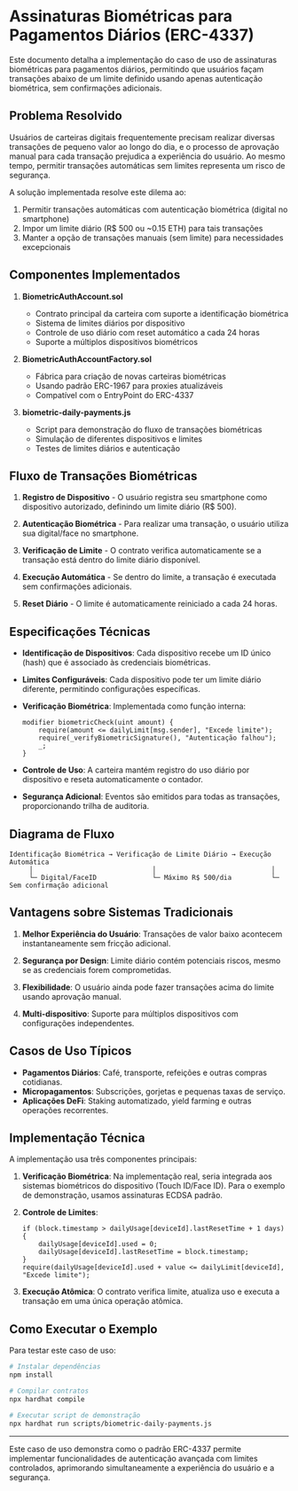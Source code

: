 # Assinaturas Biométricas para Pagamentos Diários (ERC-4337)

Este documento detalha a implementação do caso de uso de assinaturas biométricas para pagamentos diários, permitindo que usuários façam transações abaixo de um limite definido usando apenas autenticação biométrica, sem confirmações adicionais.

## Problema Resolvido

Usuários de carteiras digitais frequentemente precisam realizar diversas transações de pequeno valor ao longo do dia, e o processo de aprovação manual para cada transação prejudica a experiência do usuário. Ao mesmo tempo, permitir transações automáticas sem limites representa um risco de segurança.

A solução implementada resolve este dilema ao:
1. Permitir transações automáticas com autenticação biométrica (digital no smartphone)
2. Impor um limite diário (R$ 500 ou ~0.15 ETH) para tais transações
3. Manter a opção de transações manuais (sem limite) para necessidades excepcionais

## Componentes Implementados

1. **BiometricAuthAccount.sol**
   - Contrato principal da carteira com suporte a identificação biométrica
   - Sistema de limites diários por dispositivo
   - Controle de uso diário com reset automático a cada 24 horas
   - Suporte a múltiplos dispositivos biométricos

2. **BiometricAuthAccountFactory.sol**
   - Fábrica para criação de novas carteiras biométricas
   - Usando padrão ERC-1967 para proxies atualizáveis
   - Compatível com o EntryPoint do ERC-4337

3. **biometric-daily-payments.js**
   - Script para demonstração do fluxo de transações biométricas
   - Simulação de diferentes dispositivos e limites
   - Testes de limites diários e autenticação

## Fluxo de Transações Biométricas

1. **Registro de Dispositivo** - O usuário registra seu smartphone como dispositivo autorizado, definindo um limite diário (R$ 500).

2. **Autenticação Biométrica** - Para realizar uma transação, o usuário utiliza sua digital/face no smartphone.

3. **Verificação de Limite** - O contrato verifica automaticamente se a transação está dentro do limite diário disponível.

4. **Execução Automática** - Se dentro do limite, a transação é executada sem confirmações adicionais.

5. **Reset Diário** - O limite é automaticamente reiniciado a cada 24 horas.

## Especificações Técnicas

- **Identificação de Dispositivos**: Cada dispositivo recebe um ID único (hash) que é associado às credenciais biométricas.

- **Limites Configuráveis**: Cada dispositivo pode ter um limite diário diferente, permitindo configurações específicas.

- **Verificação Biométrica**: Implementada como função interna:
  ```solidity
  modifier biometricCheck(uint amount) {
      require(amount <= dailyLimit[msg.sender], "Excede limite");
      require(_verifyBiometricSignature(), "Autenticação falhou");
      _;
  }
  ```

- **Controle de Uso**: A carteira mantém registro do uso diário por dispositivo e reseta automaticamente o contador.

- **Segurança Adicional**: Eventos são emitidos para todas as transações, proporcionando trilha de auditoria.

## Diagrama de Fluxo

```
Identificação Biométrica → Verificação de Limite Diário → Execução Automática
     │                              │                             │
     └─ Digital/FaceID              └─ Máximo R$ 500/dia          └─ Sem confirmação adicional
```

## Vantagens sobre Sistemas Tradicionais

1. **Melhor Experiência do Usuário**: Transações de valor baixo acontecem instantaneamente sem fricção adicional.

2. **Segurança por Design**: Limite diário contém potenciais riscos, mesmo se as credenciais forem comprometidas.

3. **Flexibilidade**: O usuário ainda pode fazer transações acima do limite usando aprovação manual.

4. **Multi-dispositivo**: Suporte para múltiplos dispositivos com configurações independentes.

## Casos de Uso Típicos

- **Pagamentos Diários**: Café, transporte, refeições e outras compras cotidianas.
- **Micropagamentos**: Subscrições, gorjetas e pequenas taxas de serviço.
- **Aplicações DeFi**: Staking automatizado, yield farming e outras operações recorrentes.

## Implementação Técnica

A implementação usa três componentes principais:

1. **Verificação Biométrica**: Na implementação real, seria integrada aos sistemas biométricos do dispositivo (Touch ID/Face ID). Para o exemplo de demonstração, usamos assinaturas ECDSA padrão.

2. **Controle de Limites**:
   ```solidity
   if (block.timestamp > dailyUsage[deviceId].lastResetTime + 1 days) {
       dailyUsage[deviceId].used = 0;
       dailyUsage[deviceId].lastResetTime = block.timestamp;
   }
   require(dailyUsage[deviceId].used + value <= dailyLimit[deviceId], "Excede limite");
   ```

3. **Execução Atômica**: O contrato verifica limite, atualiza uso e executa a transação em uma única operação atômica.

## Como Executar o Exemplo

Para testar este caso de uso:

```bash
# Instalar dependências
npm install

# Compilar contratos
npx hardhat compile

# Executar script de demonstração
npx hardhat run scripts/biometric-daily-payments.js
```

---

Este caso de uso demonstra como o padrão ERC-4337 permite implementar funcionalidades de autenticação avançada com limites controlados, aprimorando simultaneamente a experiência do usuário e a segurança. 